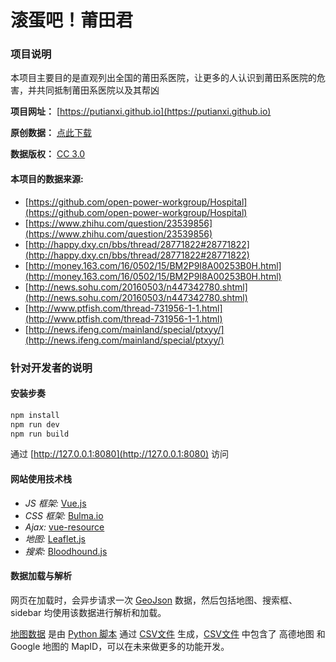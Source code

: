# 滚蛋吧！莆田君

### 项目说明

本项目主要目的是直观列出全国的莆田系医院，让更多的人认识到莆田系医院的危害，并共同抵制莆田系医院以及其帮凶

**项目网址：** [https://putianxi.github.io](https://putianxi.github.io)

**原创数据：** [点此下载](https://github.com/putianxi/putianxi.github.io/raw/master/assets/data/hospital.xlsx)

**数据版权：** [CC 3.0](https://creativecommons.org/licenses/by-nc-sa/3.0/deed.zh)

#### 本项目的数据来源:

- [https://github.com/open-power-workgroup/Hospital](https://github.com/open-power-workgroup/Hospital)
- [https://www.zhihu.com/question/23539856](https://www.zhihu.com/question/23539856)
- [http://happy.dxy.cn/bbs/thread/28771822#28771822](http://happy.dxy.cn/bbs/thread/28771822#28771822)
- [http://money.163.com/16/0502/15/BM2P9I8A00253B0H.html](http://money.163.com/16/0502/15/BM2P9I8A00253B0H.html)
- [http://news.sohu.com/20160503/n447342780.shtml](http://news.sohu.com/20160503/n447342780.shtml)
- [http://www.ptfish.com/thread-731956-1-1.html](http://www.ptfish.com/thread-731956-1-1.html)
- [http://news.ifeng.com/mainland/special/ptxyy/](http://news.ifeng.com/mainland/special/ptxyy/)

### 针对开发者的说明

#### 安装步奏

``` bash
npm install
npm run dev
npm run build
```

通过 [http://127.0.0.1:8080](http://127.0.0.1:8080) 访问

#### 网站使用技术栈

- *JS 框架:* [Vue.js](https://vuejs.org.cn/)
- *CSS 框架:* [Bulma.io](http://bulma.io/)
- *Ajax:* [vue-resource](https://github.com/vuejs/vue-resource) 
- *地图:* [Leaflet.js](http://leafletjs.com/)
- *搜索:* [Bloodhound.js](https://github.com/twitter/typeahead.js/blob/master/doc/bloodhound.md)

#### 数据加载与解析

网页在加载时，会异步请求一次 [GeoJson](http://geojson.org/) 数据，然后包括地图、搜索框、sidebar 均使用该数据进行解析和加载。

[地图数据](https://github.com/putianxi/putianxi.github.io/blob/master/assets/data/hospital.geojson) 是由 [Python 脚本](https://github.com/putianxi/putianxi.github.io/blob/master/assets/script/csv2geojson.py) 通过 [CSV文件](https://github.com/putianxi/putianxi.github.io/blob/master/assets/data/hospital.csv) 生成，[CSV文件](https://github.com/putianxi/putianxi.github.io/blob/master/assets/data/hospital.csv) 中包含了 高德地图 和 Google 地图的 MapID，可以在未来做更多的功能开发。
